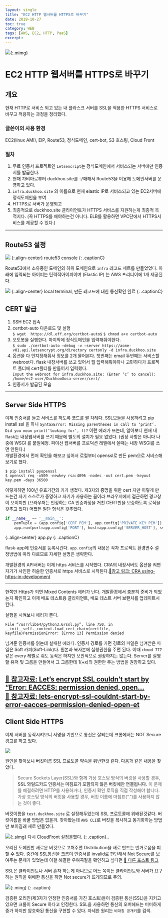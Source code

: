 ```yaml
---
layout:	single
title: "EC2 HTTP 웹서버를 HTTPS로 바꾸기"
date: 2019-10-27
toc: true
category: WEB
tags: [AWS, EC2, HTTP, PaaS]
excerpt: 
---
```


![](/assets/img/https.jpeg){:.mimg}
# EC2 HTTP 웹서버를 HTTPS로 바꾸기
## 개요
현재 HTTP로 서비스 되고 있는 내 플라스크 서버를 SSL을 적용한 HTTPS 서비스로 바꾸고 적용하는 과정을 정리했다. 

### 글쓴이의 사용 환경
EC2(linux AMI), EIP, Route53, 정식도메인, cert-bot, S3 호스팅, Cloud Front

### 절차
1. 무료 인증서 프로젝트인 `Letsencript`는 정식도메인에서 서비스되는 서버에만 인증서를 발급한다.
2. 현재 가비아로부터 duckhoo.site를 구매해서 Route53을 이용해 도메인서버를 운영하고 있다. 
3. `infra.duckhoo.site` 의 이름으로 현재 elastic IP로 서비스되고 있는 EC2서버에 정식도메인을 부여 
4. HTTPS로 서버가 운영되고 
5. 최종적으로 duckhoo.site 클라이언트가 HTTPS 서비스를 지원하는게 최종적 목적지다. (꼭 HTTPS를 해야하는건 아니다. ELB를 활용하면 VPC단에서 HTTPS서비스를 제공할 수 있다.)

---

## Route53 설정
![](/assets/img/route53config.jpg)
{:.align-center}
route53 console
{: .captionC}

Route53에서 소유중인 도메인의 하위 도메인으로 `infra` 레코드 세트를 만들었었다. 아래에 입력되는 아이피는 탄력적아이피이며 (Elastic IP) 는 AWS 프리티어에 1개 제공된다.

![](/assets/img/RouteHTTPS_1.png)
{:.align-center}
local terminal, 만든 레코드에 대한 통신확인 완료
{: .captionC}

## CERT 발급
1. SSH EC2 접속  
2. certbot-auto 다운로드 및 실행  
`$ wget  https://dl.eff.org/certbot-auto$` 
`$ chmod a+x certbot-auto`
3. 오토봇을 실행한다. 마지막에 정식도메인을 입력해줘야한다.  
`$ sudo ./certbot-auto —debug -v —server https://acme-v01.api.letsencrypt.org/directory certonly -d infra.duckhoo.site`
4. 옵션을 다 안지정해줘서 정보를 2개 물어본다. 첫번째는 email
두번째는 서비스할 webroot다. flask 내장서버를 쓰고 있어서 뭘 입력해줘야하나 고민하다가 프로젝트 폴더에 cert폴더를 만들어서 입력했다.  
`Input the webroot for infra.duckhoo.site: (Enter ‘c’ to cancel): /home/ec2-user/DuckhooGosa-server/cert/`
5. 인증서가 발급된 모습

---

## Server Side HTTPS
이제 인증서를 들고 서비스를 하도록 코드를 짤 차례다. SSL모듈을 사용하려고 pip install ssl 을 하니 `SyntaxError: Missing parentheses in call to ‘print’. Did you mean print(‘looking for’, f)?` 이런 에러가 뜨는데, 알아보니 현재 내 flask는 내장웹서버를 쓰기 때문에 별도의 설치가 필요 없었다. (권장 사항은 아니다 나중에 WSGI 를 붙일예정. 파이선 웹서버를 프로덕션 레벨에서 쓸때는 내장 WSGI를 쓰면 안된다.)  
개발환경에서 먼저 확인을 해보고 싶어서 로컬부터 openssl로 만든 pem으로 서비스해보기로 했다.  
```
$ pip install pyopenssl
$ openssl req -x509 -newkey rsa:4096 -nodes -out cert.pem -keyout key.pem -days 36500
```
이렇게하면 100년 유효기간의 키가 생겼다. 제3자의 증명을 위한 cert 지만 이렇게 만드는건 자기 스스로가 증명하고 자기가 사용하는 꼴이라  브라우저에서 접근하면 경고창이 보이지만 (브라우저는 인정하는 CA 인증과정을 거친 CERT만을 보증하도록 로직을 갖추고 있다) 어쨌든 일단 형식은 갖추었다.

```python
if __name__ == '__main__':
    pemTuple = (app.config['CERT_PEM'], app.config['PRIVATE_KEY_PEM'])
    app.run(port=app.config['PORT'], host=app.config['SERVER_HOST'], ssl_context=pemTuple)
```
{:.align-center}
app.py
{: .captionC}

 flask-app에 인증서를 등록시킨다. `app.config`의 내용은 각자 프로젝트 환경변수 설정방법에 따라 다르므로 자세한 설명은 생략한다.

개발환경의 API서버는 이제 https 서비스를 시작했다. CRA의 내장서버도 옵션을 켜면 자기가 사인한 허술한 인증서로 https 서비스로 시작된다.[🔗참고 링크: CRA using-https-in-development](https://create-react-app.dev/docs/using-https-in-development/#!)  

---
한쪽만 Https가 되면 Mixed Contents 에러가 난다. 개발환경에서 충분히 준비가 되었는지 확인하고 이제 배포 테스트용 클라이언트, 배포 테스트 서버 브랜치를 업데이트시킨다.  

실행을 시켜보니 에러가 뜬다.
```
File “/usr/lib64/python3.6/ssl.py”, line 750, in __init__self._context.load_cert_chain(certfile, keyfile)PermissionError: [Errno 13] Permission denied
``` 
넘겨준 인증서를 읽는데 실패한 에러다. 인증서 경로를 가면 경로의 파일은 넘겨받은 파일은 Soft 카피(Soft-Link)다. 원본과 복사본에 실행권한을 주면 된다. 이때 `chmod 777` 같은 every 레벨로 줘도 동작은 하지만 보안적으로 권장하지는 않는다. Server를 실행할 유저 및 그룹을 만들어서 그 그룹한테 1(+x)의 권한만 주는 방법을 권장하고 있다.
  
[🔗 참고자료: Let’s encrypt SSL couldn’t start by “Error: EACCES: permission denied, open…](https://stackoverflow.com/questions/48078083/lets-encrypt-ssl-couldnt-start-by-error-eacces-permission-denied-open-et)  
[🔗 참고자료: lets-encrypt-ssl-couldnt-start-by-error-eacces-permission-denied-open-et](https://stackoverflow.com/questions/48078083/lets-encrypt-ssl-couldnt-start-by-error-eacces-permission-denied-open-et)  
---

## Client Side HTTPS
이제 서버를 동작시켜보니 서명을 기반으로 통신은 잘되는데 크롬에서는 NOT Secure 경고를 하고 있다.  

![](/assets/img/1*xe3UncPXPAodJ3ElqK_8ZQ.jpg)

원인을 찾아보니 버킷이름 SSL 프로토콜 약속을 위반한것 같다. 다음과 같은 내용을 찾았다. 
> Secure Sockets Layer(SSL)와 함께 가상 호스팅 방식의 버킷을 사용할 경우, **SSL 와일드카드 인증서는 마침표가 포함되지 않은 버킷에만 연결됩니다.** 이 문제를 해결하려면 HTTP를 사용하거나, 인증서 확인 로직을 직접 작성해야 합니다. 가상 호스팅 방식의 버킷을 사용할 경우, 버킷 이름에 마침표(“.”)를 사용하지 않는 것이 좋다.

버킷이름을 `test.duckhoo.site` 로 설정해두었는데 SSL 프로토콜에 위배된것같다. 버킷이름을 바꿀 방법은 없을까. 찾아봤는데 `AWS CLI`로 버킷을 복사하고 동기화하는 방법만 보이길래 새로 만들었다.

![](/assets/img/1*1oF0AcTYc_j0tdwjlZxiFQ.jpg){:.simg}
다시 CloudFront 설정을했다.
{: .caption}..

오리진 도메인만 새로운 버킷으로 고쳐주면 Distribution을 새로 만드는 번거로움을 피할 수 있다. 중간에 SSL통신을 크롬이 인증서를 invalid로 판단해서 Not Secure를 보여주는 문제가 있었는데 이걸 해결한 우여곡절을 확인하고 싶다면 
[🔗 다른 포스트 링크](https://medium.com/kangtaehun-io-devtory/https-not-secure-%EB%94%94%EB%B2%84%EA%B9%85-dc32576e075a) 

SSL은 클라이언트나 서버 혼자 하는게 아니므로 어느 쪽이든 클라이언트와 서버가 요구하는 원칙을 위배한 통신을 하면 Not secure가 뜨게되므로 주의.

![](/assets/img/mySite.jpg){:.ming}
{: .caption}

검증된 오리진(제3자가 인정한 인증서를 가진 호스트)들이 검증된 통신(SSL)을 지키고 있으면 크롬이 Secure 하다고 인정한다. SSL을 사용하면 통신의 오버헤드는 미미하게 증가 하지만 암호화된 통신을 구현할 수 있다. 자세한 원리는 `비대칭 공개키`를 검색.
